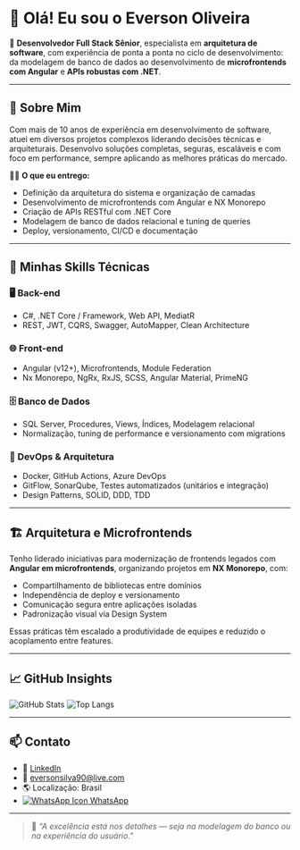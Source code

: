 # 👋 Olá! Eu sou o Everson Oliveira

🎯 **Desenvolvedor Full Stack Sênior**, especialista em **arquitetura de software**, com experiência de ponta a ponta no ciclo de desenvolvimento: da modelagem de banco de dados ao desenvolvimento de **microfrontends com Angular** e **APIs robustas com .NET**.

---

## 💼 Sobre Mim

Com mais de 10 anos de experiência em desenvolvimento de software, atuei em diversos projetos complexos liderando decisões técnicas e arquiteturais. Desenvolvo soluções completas, seguras, escaláveis e com foco em performance, sempre aplicando as melhores práticas do mercado.

👨‍💻 **O que eu entrego:**
- Definição da arquitetura do sistema e organização de camadas
- Desenvolvimento de microfrontends com Angular e NX Monorepo
- Criação de APIs RESTful com .NET Core
- Modelagem de banco de dados relacional e tuning de queries
- Deploy, versionamento, CI/CD e documentação

---

## 🧰 Minhas Skills Técnicas

### 🖥️ Back-end
- C#, .NET Core / Framework, Web API, MediatR
- REST, JWT, CQRS, Swagger, AutoMapper, Clean Architecture

### 🌐 Front-end
- Angular (v12+), Microfrontends, Module Federation
- Nx Monorepo, NgRx, RxJS, SCSS, Angular Material, PrimeNG

### 🗄️ Banco de Dados
- SQL Server, Procedures, Views, Índices, Modelagem relacional
- Normalização, tuning de performance e versionamento com migrations

### 🚀 DevOps & Arquitetura
- Docker, GitHub Actions, Azure DevOps
- GitFlow, SonarQube, Testes automatizados (unitários e integração)
- Design Patterns, SOLID, DDD, TDD

---

## 🏗️ Arquitetura e Microfrontends

Tenho liderado iniciativas para modernização de frontends legados com **Angular em microfrontends**, organizando projetos em **NX Monorepo**, com:
- Compartilhamento de bibliotecas entre domínios
- Independência de deploy e versionamento
- Comunicação segura entre aplicações isoladas
- Padronização visual via Design System

Essas práticas têm escalado a produtividade de equipes e reduzido o acoplamento entre features.

---

## 📈 GitHub Insights

![GitHub Stats](https://github-readme-stats.vercel.app/api?username=EversonOMendes&show_icons=true&theme=dracula&count_private=true)
![Top Langs](https://github-readme-stats.vercel.app/api/top-langs/?username=EversonOMendes&layout=compact&theme=dracula)

---

## 📫 Contato

- 💼 [LinkedIn]([https://www.linkedin.com/in/SEU-LINKEDIN](https://www.linkedin.com/in/eversonmendes301))
- 📧 eversonsilva90@live.com
- 🌎 Localização: Brasil
- [![WhatsApp Icon](https://img.icons8.com/color/20/000000/whatsapp--v1.png) WhatsApp](https://api.whatsapp.com/send?phone=5543984458966&text&type=phone_number&app_absent=0)
  
---

> 🧠 _“A excelência está nos detalhes — seja na modelagem do banco ou na experiência do usuário.”_
